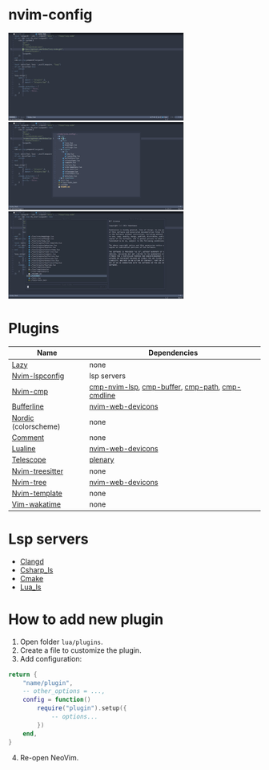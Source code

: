 # nvim-config

<div>
    <img src="img/photo1.jpg" width="350">
    <img src="img/photo2.jpg" width="350">
    <img src="img/photo3.jpg" width="350">
</div>

# Plugins
| Name | Dependencies |
| --- | --- |
| [Lazy](https://github.com/folke/lazy.nvim) | none |
| [Nvim-lspconfig](https://github.com/neovim/nvim-lspconfig) | lsp servers |
| [Nvim-cmp](https://github.com/hrsh7th/nvim-cmp) | [cmp-nvim-lsp](https://github.com/hrsh7th/cmp-nvim-lsp), [cmp-buffer](https://github.com/hrsh7th/cmp-buffer), [cmp-path](https://github.com/hrsh7th/cmp-path), [cmp-cmdline](https://github.com/hrsh7th/cmp-cmdline) |
| [Bufferline](https://github.com/akinsho/bufferline.nvim) | [nvim-web-devicons](https://github.com/nvim-tree/nvim-web-devicons) |
| [Nordic](https://github.com/andersevenrud/nordic.nvim) (colorscheme) | none |
| [Comment](https://github.com/numToStr/Comment.nvim) | none |
| [Lualine](https://github.com/nvim-lualine/lualine.nvim) | [nvim-web-devicons](https://github.com/nvim-tree/nvim-web-devicons) |
| [Telescope](https://github.com/nvim-telescope/telescope.nvim) | [plenary](https://github.com/nvim-lua/plenary.nvim) |
| [Nvim-treesitter](https://github.com/nvim-treesitter/nvim-treesitter) | none |
| [Nvim-tree](https://github.com/nvim-tree/nvim-tree.lua) | [nvim-web-devicons](https://github.com/nvim-tree/nvim-web-devicons) |
| [Nvim-template](https://github.com/qdiaps/nvim-template) | none |
| [Vim-wakatime](https://github.com/wakatime/vim-wakatime) | none |

# Lsp servers
* [Clangd](https://clangd.llvm.org/installation.html)
* [Csharp_ls](https://github.com/razzmatazz/csharp-language-server)
* [Cmake](https://github.com/regen100/cmake-language-server)
* [Lua_ls](https://github.com/luals/lua-language-server)

# How to add new plugin
1. Open folder `lua/plugins`.
2. Create a file to customize the plugin.
3. Add configuration:
```lua
return {
    "name/plugin",
    -- other_options = ...,
    config = function()
        require("plugin").setup({
            -- options...
        })
    end,
}
```
4. Re-open NeoVim.
